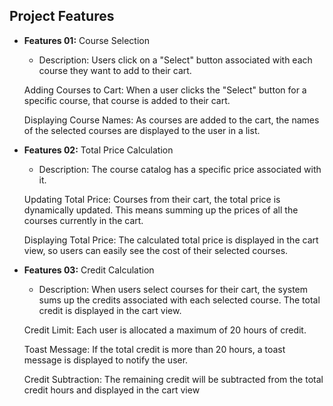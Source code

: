 ## Project Features

- **Features 01:** Course Selection

  - Description: Users click on a "Select" button associated with each course they want to add to their cart.

  Adding Courses to Cart:
  When a user clicks the "Select" button for a specific course, that course is added to their cart.

  Displaying Course Names:
  As courses are added to the cart, the names of the selected courses are displayed to the user in a list.

- **Features 02:** Total Price Calculation

  - Description: The course catalog has a specific price associated with it.

  Updating Total Price:
  Courses from their cart, the total price is dynamically updated. This means summing up the prices of all the courses currently in the cart.

  Displaying Total Price:
  The calculated total price is displayed in the cart view, so users can easily see the cost of their selected courses.

- **Features 03:** Credit Calculation

  - Description: When users select courses for their cart, the system sums up the credits associated with each selected course. The total credit is displayed in the cart view.

  Credit Limit:
  Each user is allocated a maximum of 20 hours of credit.

  Toast Message:
  If the total credit is more than 20 hours, a toast message is displayed to notify the user.

  Credit Subtraction:
  The remaining credit will be subtracted from the total credit hours and displayed in the cart view
